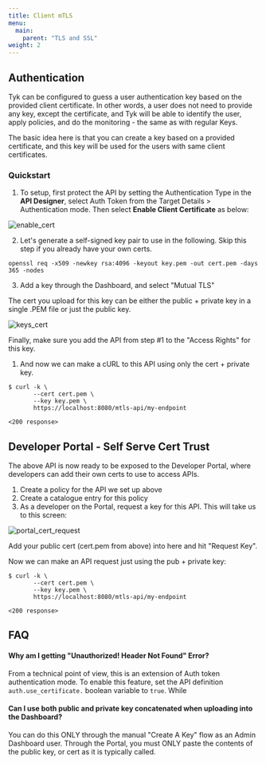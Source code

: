 ```yaml
---
title: Client mTLS
menu:
  main:
    parent: "TLS and SSL"
weight: 2
---
```


## Authentication 
Tyk can be configured to guess a user authentication key based on the provided client certificate. In other words, a user does not need to provide any key, except the certificate, and Tyk will be able to identify the user, apply policies, and do the monitoring - the same as with regular Keys.

The basic idea here is that you can create a key based on a provided certificate, and this key will be used for the users with same client certificates.


### Quickstart 

1. To setup, first protect the API by setting the Authentication Type in the **API Designer**, select Auth Token from the Target Details > Authentication mode. Then select **Enable Client Certificate** as below:

![enable_cert](/docs/img/2.10/client_cert.png)

2. Let's generate a self-signed key pair to use in the following.  Skip this step if you already have your own certs.

```
openssl req -x509 -newkey rsa:4096 -keyout key.pem -out cert.pem -days 365 -nodes
```

3. Add a key through the Dashboard, and select "Mutual TLS"

The cert you upload for this key can be either the public + private key in a single .PEM file or just the public key.

![keys_cert](/docs/img/2.10/client_mtls_add_cert.png)

Finally, make sure you add the API from step #1 to the "Access Rights" for this key.

1. And now we can make a cURL to this API using only the cert + private key.

```
$ curl -k \
       --cert cert.pem \
       --key key.pem \
       https://localhost:8080/mtls-api/my-endpoint

<200 response>

```

## Developer Portal - Self Serve Cert Trust

The above API is now ready to be exposed to the Developer Portal, where developers can add their own certs to use to access APIs.

1. Create a policy for the API we set up above
2. Create a catalogue entry for this policy
3. As a developer on the Portal, request a key for this API.  This will take us to this screen:

![portal_cert_request](/docs/img/dashboard/system-management/portal_cert_request.png)

Add your public cert (cert.pem from above) into here and hit "Request Key".  

Now we can make an API request just using the pub + private key:

```
$ curl -k \
       --cert cert.pem \
       --key key.pem \
       https://localhost:8080/mtls-api/my-endpoint

<200 response>

```

## FAQ

#### Why am I getting "Unauthorized! Header Not Found" Error?

From a technical point of view, this is an extension of Auth token authentication mode. To enable this feature, set the API definition `auth.use_certificate.` boolean variable to `true`. While 

#### Can I use both public and private key concatenated when uploading into the Dashboard?

You can do this ONLY through the manual "Create A Key" flow as an Admin Dashboard user.  Through the Portal, you must ONLY paste the contents of the public key, or cert as it is typically called.